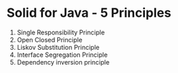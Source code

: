 # Solid for Java - 5 Principles

1. Single Responsibility Principle
2. Open Closed Principle
3. Liskov Substitution Principle
4. Interface Segregation Principle
5. Dependency inversion principle
